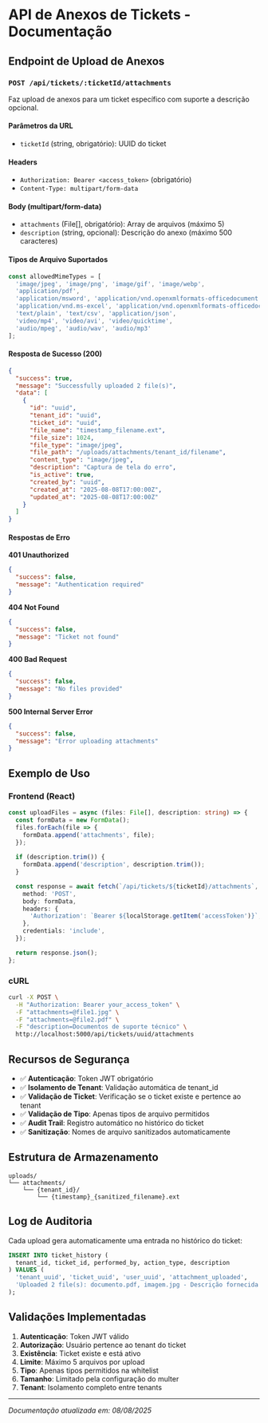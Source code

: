 # API de Anexos de Tickets - Documentação

## Endpoint de Upload de Anexos

### `POST /api/tickets/:ticketId/attachments`

Faz upload de anexos para um ticket específico com suporte a descrição opcional.

#### Parâmetros da URL
- `ticketId` (string, obrigatório): UUID do ticket

#### Headers
- `Authorization: Bearer <access_token>` (obrigatório)
- `Content-Type: multipart/form-data`

#### Body (multipart/form-data)
- `attachments` (File[], obrigatório): Array de arquivos (máximo 5)
- `description` (string, opcional): Descrição do anexo (máximo 500 caracteres)

#### Tipos de Arquivo Suportados
```javascript
const allowedMimeTypes = [
  'image/jpeg', 'image/png', 'image/gif', 'image/webp',
  'application/pdf',
  'application/msword', 'application/vnd.openxmlformats-officedocument.wordprocessingml.document',
  'application/vnd.ms-excel', 'application/vnd.openxmlformats-officedocument.spreadsheetml.sheet',
  'text/plain', 'text/csv', 'application/json',
  'video/mp4', 'video/avi', 'video/quicktime',
  'audio/mpeg', 'audio/wav', 'audio/mp3'
];
```

#### Resposta de Sucesso (200)
```json
{
  "success": true,
  "message": "Successfully uploaded 2 file(s)",
  "data": [
    {
      "id": "uuid",
      "tenant_id": "uuid",
      "ticket_id": "uuid", 
      "file_name": "timestamp_filename.ext",
      "file_size": 1024,
      "file_type": "image/jpeg",
      "file_path": "/uploads/attachments/tenant_id/filename",
      "content_type": "image/jpeg",
      "description": "Captura de tela do erro",
      "is_active": true,
      "created_by": "uuid",
      "created_at": "2025-08-08T17:00:00Z",
      "updated_at": "2025-08-08T17:00:00Z"
    }
  ]
}
```

#### Respostas de Erro

**401 Unauthorized**
```json
{
  "success": false,
  "message": "Authentication required"
}
```

**404 Not Found**
```json
{
  "success": false,
  "message": "Ticket not found"
}
```

**400 Bad Request**
```json
{
  "success": false,
  "message": "No files provided"
}
```

**500 Internal Server Error**
```json
{
  "success": false,
  "message": "Error uploading attachments"
}
```

## Exemplo de Uso

### Frontend (React)
```typescript
const uploadFiles = async (files: File[], description: string) => {
  const formData = new FormData();
  files.forEach(file => {
    formData.append('attachments', file);
  });
  
  if (description.trim()) {
    formData.append('description', description.trim());
  }

  const response = await fetch(`/api/tickets/${ticketId}/attachments`, {
    method: 'POST',
    body: formData,
    headers: {
      'Authorization': `Bearer ${localStorage.getItem('accessToken')}`,
    },
    credentials: 'include',
  });

  return response.json();
};
```

### cURL
```bash
curl -X POST \
  -H "Authorization: Bearer your_access_token" \
  -F "attachments=@file1.jpg" \
  -F "attachments=@file2.pdf" \
  -F "description=Documentos de suporte técnico" \
  http://localhost:5000/api/tickets/uuid/attachments
```

## Recursos de Segurança

- ✅ **Autenticação**: Token JWT obrigatório
- ✅ **Isolamento de Tenant**: Validação automática de tenant_id
- ✅ **Validação de Ticket**: Verificação se o ticket existe e pertence ao tenant
- ✅ **Validação de Tipo**: Apenas tipos de arquivo permitidos
- ✅ **Audit Trail**: Registro automático no histórico do ticket
- ✅ **Sanitização**: Nomes de arquivo sanitizados automaticamente

## Estrutura de Armazenamento

```
uploads/
└── attachments/
    └── {tenant_id}/
        └── {timestamp}_{sanitized_filename}.ext
```

## Log de Auditoria

Cada upload gera automaticamente uma entrada no histórico do ticket:

```sql
INSERT INTO ticket_history (
  tenant_id, ticket_id, performed_by, action_type, description
) VALUES (
  'tenant_uuid', 'ticket_uuid', 'user_uuid', 'attachment_uploaded',
  'Uploaded 2 file(s): documento.pdf, imagem.jpg - Descrição fornecida pelo usuário'
);
```

## Validações Implementadas

1. **Autenticação**: Token JWT válido
2. **Autorização**: Usuário pertence ao tenant do ticket
3. **Existência**: Ticket existe e está ativo
4. **Limite**: Máximo 5 arquivos por upload
5. **Tipo**: Apenas tipos permitidos na whitelist
6. **Tamanho**: Limitado pela configuração do multer
7. **Tenant**: Isolamento completo entre tenants

---

*Documentação atualizada em: 08/08/2025*